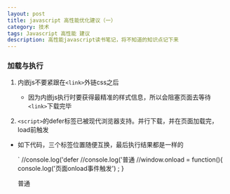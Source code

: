 ```yaml
---
layout: post
title: javascript 高性能优化建议（一）
category: 技术
tags: Javascript 高性能 建议
description: 高性能javascript读书笔记，将不知道的知识点记下来
---
```


### 加载与执行

1. 内嵌js不要紧跟在`<link>`外链css之后
    * 因为内嵌js执行时要获得最精准的样式信息，所以会阻塞页面去等待`<link>`下载完毕

2. `<script>`的defer标签已被现代浏览器支持。并行下载，并在页面加载完，load前触发
  * 如下代码，三个标签位置随便互换，最后执行结果都是一样的

	<!DOCTYPE html>    
	<html>
	<head>
		<title>含有Defer属性的js标签执行</title>
		<meta charset="UTF-8"></meta>`
	</head>
	<body>
	<script defer src="./defer.js"></script> //console.log('defer<script>执行')
	<script src="./script.js"></script> //console.log('普通<script>执行')
	<script src="./load.js"></script> //window.onload = function(){ console.log('页面onload事件触发') ; }
	</body>
    </html>

    普通<script>执行
    defer<script>执行
    页面onload事件执行

  * 低版本的IE支持含defer属性的标签里写内联js，而现代浏览器遵循HTML5规范，defer只对含src属性的`<script>`起作用，即必须为外链js

3. 动态创建`<script>`时添加到head里比较保险，避免body中元素可能正在被操作。


### 数据存取

1. js中有四种基本数据存取位置（方式），访问后两种代价会高一点
  * 字面量（字符串，数字，布尔，对象，数组，函数，正则，null与undefined）
  * 本地变量var
  * 数组元素
  * 对象成员  